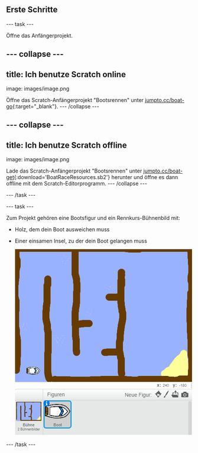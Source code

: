## Erste Schritte

--- task ---

Öffne das Anfängerprojekt.

--- collapse ---
---
title: Ich benutze Scratch online
---
image: images/image.png

Öffne das Scratch-Anfängerprojekt "Bootsrennen" unter [jumpto.cc/boat-go](https://scratch.mit.edu/projects/228560374/#editor){:target="_blank"}. --- /collapse ---

--- collapse ---
---
title: Ich benutze Scratch offline
---
image: images/image.png

Lade das Scratch-Anfängerprojekt "Bootsrennen" unter [jumpto.cc/boat-get](resources/BoatRaceResources.sb2){:download='BoatRaceResources.sb2'} herunter und öffne es dann offline mit dem Scratch-Editorprogramm. --- /collapse ---

--- /task ---

--- task ---

Zum Projekt gehören eine Bootsfigur und ein Rennkurs-Bühnenbild mit:

- Holz, dem dein Boot ausweichen muss
- Einer einsamen Insel, zu der dein Boot gelangen muss
    
    ![screenshot](images/boat-starter.png)

--- /task ---